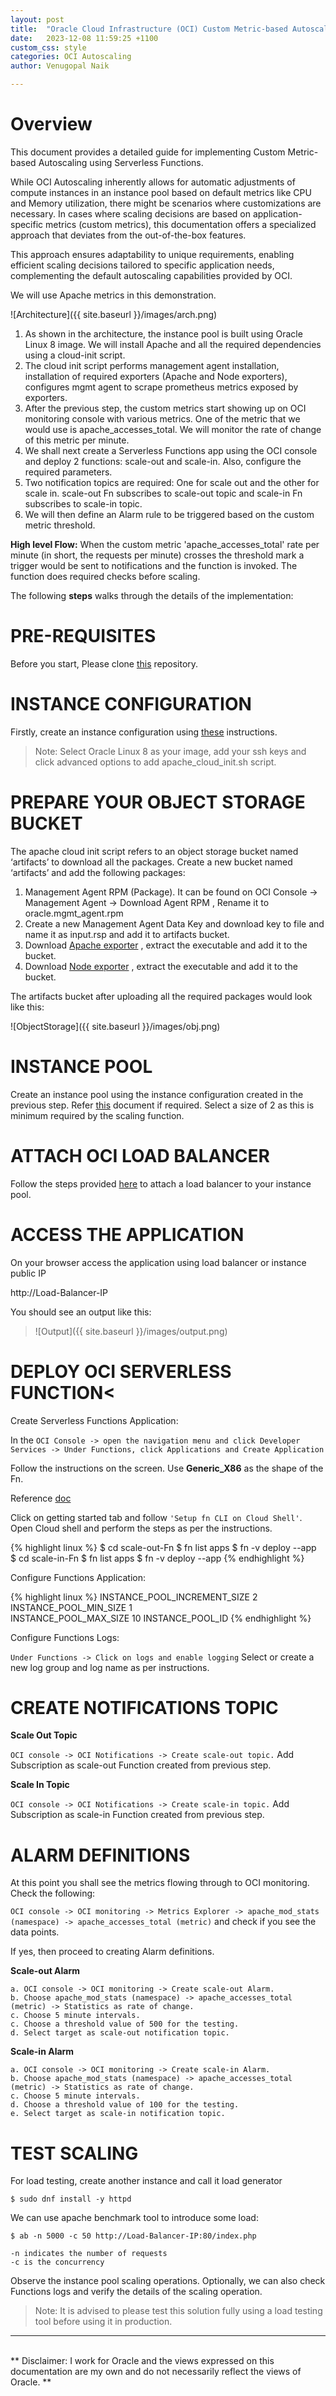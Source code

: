 ```yaml
---
layout: post
title:  "Oracle Cloud Infrastructure (OCI) Custom Metric-based Autoscaling using Serverless Functions"
date:   2023-12-08 11:59:25 +1100
custom_css: style
categories: OCI Autoscaling
author: Venugopal Naik

---
```


# Overview
This document provides a detailed guide for implementing Custom Metric-based Autoscaling using Serverless Functions. 

While OCI Autoscaling inherently allows for automatic adjustments of compute instances in an instance pool based on default metrics like CPU and Memory utilization, there might be scenarios where customizations are necessary. In cases where scaling decisions are based on application-specific metrics (custom metrics), this documentation offers a specialized approach that deviates from the out-of-the-box features. 

This approach ensures adaptability to unique requirements, enabling efficient scaling decisions tailored to specific application needs, complementing the default autoscaling capabilities provided by OCI.

We will use Apache metrics in this demonstration.


![Architecture]({{ site.baseurl }}/images/arch.png)


1. As shown in the architecture, the instance pool is built using Oracle Linux 8 image. We will install Apache and all the required dependencies using a cloud-init script.
2. The cloud init script performs management agent installation, installation of required exporters (Apache and Node exporters), configures mgmt agent to scrape prometheus metrics exposed by exporters.
3. After the previous step, the custom metrics start showing up on OCI monitoring console with various metrics. One of the metric that we would use is apache_accesses_total. We will monitor the rate of change of this metric per minute.
4. We shall next create a Serverless Functions app using the OCI console and deploy 2 functions: scale-out and scale-in. Also, configure the required parameters.
5. Two notification topics are required: One for scale out and the other for scale in. scale-out Fn subscribes to scale-out topic and scale-in Fn subscribes to scale-in topic.
6. We will then define an Alarm rule to be triggered based on the custom metric threshold.

<b>High level Flow:</b> When the custom metric 'apache_accesses_total' rate per minute (in short, the requests per minute) crosses the threshold mark a trigger would be sent to notifications and the function is invoked. The function does required checks before scaling.

The following <b>steps</b> walks through the details of the implementation:

# PRE-REQUISITES

Before you start, Please clone [this](https://github.com/naikvenu/autoscaling/blob/main/apache_cloud_init.sh) repository.

# INSTANCE CONFIGURATION

Firstly, create an instance configuration using [these](https://docs.oracle.com/en-us/iaas/Content/Compute/Tasks/creatinginstanceconfig.htm) instructions.

> Note: Select Oracle Linux 8 as your image, add your ssh keys and click advanced options to add apache_cloud_init.sh script.

# PREPARE YOUR OBJECT STORAGE BUCKET

The apache cloud init script refers to an object storage bucket named ‘artifacts’ to download all the packages.
Create a new bucket named ‘artifacts’ and add the following packages:

1. Management Agent RPM (Package). It can be found on OCI Console -> Management Agent -> Download Agent RPM , Rename it to oracle.mgmt_agent.rpm
2. Create a new Management Agent Data Key and download key to file and name it as input.rsp and add it to artifacts bucket.
3. Download [Apache exporter](https://github.com/Lusitaniae/apache_exporter/releases/download/v1.0.3/apache_exporter-1.0.3.linux-386.tar.gz) , extract the executable and add it to the bucket.
4. Download [Node exporter](https://github.com/prometheus/node_exporter/releases/download/v1.7.0/node_exporter-1.7.0.linux-386.tar.gz) , extract the executable and add it to the bucket.

The artifacts bucket after uploading all the required packages would look like this:

![ObjectStorage]({{ site.baseurl }}/images/obj.png)

# INSTANCE POOL

Create an instance pool using the instance configuration created in the previous step. Refer [this](https://docs.oracle.com/en-us/iaas/Content/Compute/Tasks/creatinginstancepool.htm) document if required. 
Select a size of 2 as this is minimum required by the scaling function.

# ATTACH OCI LOAD BALANCER

Follow the steps provided [here](https://docs.oracle.com/en-us/iaas/Content/Compute/Tasks/updatinginstancepool_topic-To_attach_a_load_balancer_to_an_instance_pool.htm) to attach a load balancer to your instance pool.

# ACCESS THE APPLICATION

On your browser access the application using load balancer or instance public IP

http://Load-Balancer-IP

You should see an output like this:

>![Output]({{ site.baseurl }}/images/output.png)

# DEPLOY OCI SERVERLESS FUNCTION<

Create Serverless Functions Application:

In the `OCI Console -> open the navigation menu and click Developer Services -> Under Functions, click Applications and Create Application`

Follow the instructions on the screen. Use <b>Generic_X86</b> as the shape of the Fn.

Reference [doc](https://docs.oracle.com/en-us/iaas/Content/Functions/Tasks/functionscreatingapps.htm)

Click on getting started tab and follow `'Setup fn CLI on Cloud Shell'`. Open Cloud shell and perform the steps as per the instructions.

{% highlight linux %}
$ cd scale-out-Fn
$ fn list apps
$ fn -v deploy --app <app-name>    
$ cd scale-in-Fn
$ fn list apps
$ fn -v deploy --app <app-name>
{% endhighlight %}
    
Configure Functions Application:

{% highlight linux %}
INSTANCE_POOL_INCREMENT_SIZE 2
INSTANCE_POOL_MIN_SIZE	1	
INSTANCE_POOL_MAX_SIZE	10
INSTANCE_POOL_ID  <pool-id>
{% endhighlight %}

Configure Functions Logs:
    
`Under Functions -> Click on logs and enable logging` Select or create a new log group and log name as per instructions.


# CREATE NOTIFICATIONS TOPIC

<b>Scale Out Topic</b>
    
`OCI console -> OCI Notifications -> Create scale-out topic.`
Add Subscription as scale-out Function created from previous step.

<b>Scale In Topic</b>
    
`OCI console -> OCI Notifications -> Create scale-in topic.`
Add Subscription as scale-in Function created from previous step.

# ALARM DEFINITIONS 

At this point you shall see the metrics flowing through to OCI monitoring. Check the following:

`OCI console -> OCI monitoring -> Metrics Explorer -> apache_mod_stats (namespace) -> apache_accesses_total (metric)` and check if you see the data points.

If yes, then proceed to creating Alarm definitions.

<b>Scale-out Alarm</b>

    a. OCI console -> OCI monitoring -> Create scale-out Alarm. 
    b. Choose apache_mod_stats (namespace) -> apache_accesses_total (metric) -> Statistics as rate of change.
    c. Choose 5 minute intervals.
    c. Choose a threshold value of 500 for the testing.
    d. Select target as scale-out notification topic.

<b>Scale-in Alarm</b>

    a. OCI console -> OCI monitoring -> Create scale-in Alarm. 
    b. Choose apache_mod_stats (namespace) -> apache_accesses_total (metric) -> Statistics as rate of change.
    c. Choose 5 minute intervals.
    d. Choose a threshold value of 100 for the testing.
    e. Select target as scale-in notification topic.

# TEST SCALING

For load testing, create another instance and call it load generator

    $ sudo dnf install -y httpd

We can use apache benchmark tool to introduce some load:

    $ ab -n 5000 -c 50 http://Load-Balancer-IP:80/index.php

    -n indicates the number of requests
    -c is the concurrency

Observe the instance pool scaling operations. Optionally, we can also check Functions logs and verify the details of the scaling operation.

> Note: It is advised to please test this solution fully using a load testing   
        tool before using it in production.

---
<br>
** Disclaimer: I work for Oracle and the views expressed on this documentation are my own and do not necessarily reflect the views of Oracle. ** 








